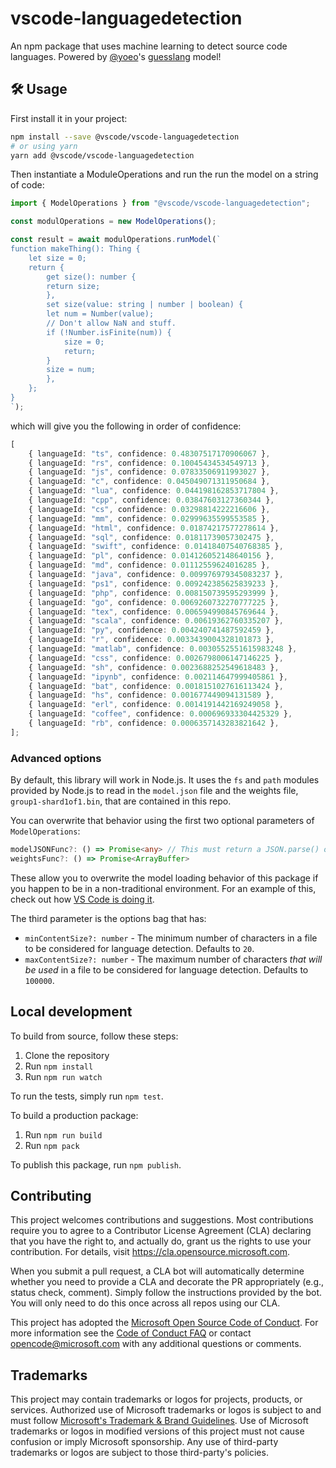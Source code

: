 # vscode-languagedetection

An npm package that uses machine learning to detect source code languages.
Powered by [@yoeo](https://github.com/yoeo)'s
[guesslang](https://github.com/yoeo/guesslang) model!

## 🛠️ Usage

First install it in your project:

```sh
npm install --save @vscode/vscode-languagedetection
# or using yarn
yarn add @vscode/vscode-languagedetection
```

Then instantiate a ModuleOperations and run the run the model on a string of
code:

```ts
import { ModelOperations } from "@vscode/vscode-languagedetection";

const modulOperations = new ModelOperations();

const result = await modulOperations.runModel(`
function makeThing(): Thing {
    let size = 0;
    return {
        get size(): number {
        return size;
        },
        set size(value: string | number | boolean) {
        let num = Number(value);
        // Don't allow NaN and stuff.
        if (!Number.isFinite(num)) {
            size = 0;
            return;
        }
        size = num;
        },
    };
}
`);
```

which will give you the following in order of confidence:

```ts
[
	{ languageId: "ts", confidence: 0.48307517170906067 },
	{ languageId: "rs", confidence: 0.10045434534549713 },
	{ languageId: "js", confidence: 0.07833506911993027 },
	{ languageId: "c", confidence: 0.045049071311950684 },
	{ languageId: "lua", confidence: 0.044198162853717804 },
	{ languageId: "cpp", confidence: 0.03847603127360344 },
	{ languageId: "cs", confidence: 0.03298814222216606 },
	{ languageId: "mm", confidence: 0.02999635599553585 },
	{ languageId: "html", confidence: 0.01874217577278614 },
	{ languageId: "sql", confidence: 0.01811739057302475 },
	{ languageId: "swift", confidence: 0.01418407540768385 },
	{ languageId: "pl", confidence: 0.014126052148640156 },
	{ languageId: "md", confidence: 0.01112559624016285 },
	{ languageId: "java", confidence: 0.009976979345083237 },
	{ languageId: "ps1", confidence: 0.009242385625839233 },
	{ languageId: "php", confidence: 0.008150739595293999 },
	{ languageId: "go", confidence: 0.0069260732270777225 },
	{ languageId: "tex", confidence: 0.006594990845769644 },
	{ languageId: "scala", confidence: 0.00619362760335207 },
	{ languageId: "py", confidence: 0.004240741487592459 },
	{ languageId: "r", confidence: 0.0033439004328101873 },
	{ languageId: "matlab", confidence: 0.0030552551615983248 },
	{ languageId: "css", confidence: 0.0026798006147146225 },
	{ languageId: "sh", confidence: 0.0023688252549618483 },
	{ languageId: "ipynb", confidence: 0.002114647999405861 },
	{ languageId: "bat", confidence: 0.0018151027616113424 },
	{ languageId: "hs", confidence: 0.001677449094131589 },
	{ languageId: "erl", confidence: 0.0014191442169249058 },
	{ languageId: "coffee", confidence: 0.000696933304425329 },
	{ languageId: "rb", confidence: 0.0006357143283821642 },
];
```

### Advanced options

By default, this library will work in Node.js. It uses the `fs` and `path`
modules provided by Node.js to read in the `model.json` file and the weights
file, `group1-shard1of1.bin`, that are contained in this repo.

You can overwrite that behavior using the first two optional parameters of
`ModelOperations`:

```ts
modelJSONFunc?: () => Promise<any> // This must return a JSON.parse() object
weightsFunc?: () => Promise<ArrayBuffer>
```

These allow you to overwrite the model loading behavior of this package if you
happen to be in a non-traditional environment. For an example of this, check out
how
[VS Code is doing it](https://github.com/microsoft/vscode/blob/3a1cf8e51e3797a2d9ccb12d207378de364596c4/src/vs/workbench/services/languageDetection/browser/languageDetectionService.ts#L60-L80).

The third parameter is the options bag that has:

-   `minContentSize?: number` - The minimum number of characters in a file to be
    considered for language detection. Defaults to `20`.
-   `maxContentSize?: number` - The maximum number of characters _that will be
    used_ in a file to be considered for language detection. Defaults to
    `100000`.

## Local development

To build from source, follow these steps:

1. Clone the repository
2. Run `npm install`
3. Run `npm run watch`

To run the tests, simply run `npm test`.

To build a production package:

1. Run `npm run build`
2. Run `npm pack`

To publish this package, run `npm publish`.

## Contributing

This project welcomes contributions and suggestions. Most contributions require
you to agree to a Contributor License Agreement (CLA) declaring that you have
the right to, and actually do, grant us the rights to use your contribution. For
details, visit https://cla.opensource.microsoft.com.

When you submit a pull request, a CLA bot will automatically determine whether
you need to provide a CLA and decorate the PR appropriately (e.g., status check,
comment). Simply follow the instructions provided by the bot. You will only need
to do this once across all repos using our CLA.

This project has adopted the
[Microsoft Open Source Code of Conduct](https://opensource.microsoft.com/codeofconduct/).
For more information see the
[Code of Conduct FAQ](https://opensource.microsoft.com/codeofconduct/faq/) or
contact [opencode@microsoft.com](mailto:opencode@microsoft.com) with any
additional questions or comments.

## Trademarks

This project may contain trademarks or logos for projects, products, or
services. Authorized use of Microsoft trademarks or logos is subject to and must
follow
[Microsoft's Trademark & Brand Guidelines](https://www.microsoft.com/en-us/legal/intellectualproperty/trademarks/usage/general).
Use of Microsoft trademarks or logos in modified versions of this project must
not cause confusion or imply Microsoft sponsorship. Any use of third-party
trademarks or logos are subject to those third-party's policies.
